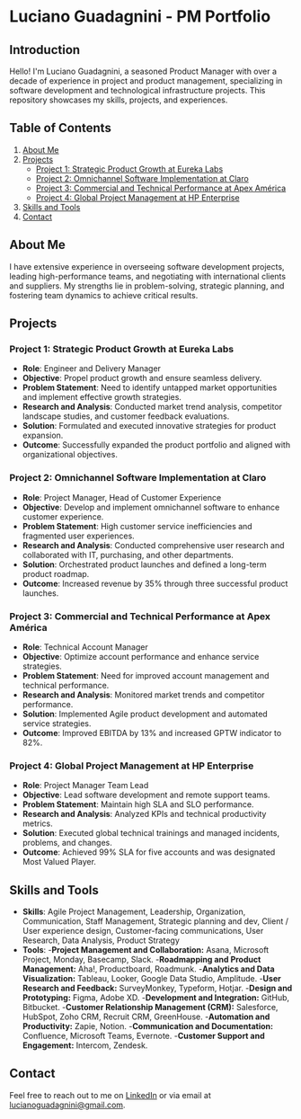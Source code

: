 # Luciano Guadagnini - PM Portfolio

## Introduction
Hello! I'm Luciano Guadagnini, a seasoned Product Manager with over a decade of experience in project and product management, specializing in software development and technological infrastructure projects. This repository showcases my skills, projects, and experiences.

## Table of Contents
1. [About Me](#about-me)
2. [Projects](#projects)
   - [Project 1: Strategic Product Growth at Eureka Labs](#project-1-strategic-product-growth-at-eureka-labs)
   - [Project 2: Omnichannel Software Implementation at Claro](#project-2-omnichannel-software-implementation-at-claro)
   - [Project 3: Commercial and Technical Performance at Apex América](#project-3-commercial-and-technical-performance-at-apex-américa)
   - [Project 4: Global Project Management at HP Enterprise](#project-4-global-project-management-at-hp-enterprise)
3. [Skills and Tools](#skills-and-tools)
4. [Contact](#contact)

## About Me
I have extensive experience in overseeing software development projects, leading high-performance teams, and negotiating with international clients and suppliers. My strengths lie in problem-solving, strategic planning, and fostering team dynamics to achieve critical results.

## Projects

### Project 1: Strategic Product Growth at Eureka Labs
- **Role**: Engineer and Delivery Manager
- **Objective**: Propel product growth and ensure seamless delivery.
- **Problem Statement**: Need to identify untapped market opportunities and implement effective growth strategies.
- **Research and Analysis**: Conducted market trend analysis, competitor landscape studies, and customer feedback evaluations.
- **Solution**: Formulated and executed innovative strategies for product expansion.
- **Outcome**: Successfully expanded the product portfolio and aligned with organizational objectives.

### Project 2: Omnichannel Software Implementation at Claro
- **Role**: Project Manager, Head of Customer Experience
- **Objective**: Develop and implement omnichannel software to enhance customer experience.
- **Problem Statement**: High customer service inefficiencies and fragmented user experiences.
- **Research and Analysis**: Conducted comprehensive user research and collaborated with IT, purchasing, and other departments.
- **Solution**: Orchestrated product launches and defined a long-term product roadmap.
- **Outcome**: Increased revenue by 35% through three successful product launches.

### Project 3: Commercial and Technical Performance at Apex América
- **Role**: Technical Account Manager
- **Objective**: Optimize account performance and enhance service strategies.
- **Problem Statement**: Need for improved account management and technical performance.
- **Research and Analysis**: Monitored market trends and competitor performance.
- **Solution**: Implemented Agile product development and automated service strategies.
- **Outcome**: Improved EBITDA by 13% and increased GPTW indicator to 82%.

### Project 4: Global Project Management at HP Enterprise
- **Role**: Project Manager Team Lead
- **Objective**: Lead software development and remote support teams.
- **Problem Statement**: Maintain high SLA and SLO performance.
- **Research and Analysis**: Analyzed KPIs and technical productivity metrics.
- **Solution**: Executed global technical trainings and managed incidents, problems, and changes.
- **Outcome**: Achieved 99% SLA for five accounts and was designated Most Valued Player.

## Skills and Tools
- **Skills**: Agile Project Management, Leadership, Organization, Communication, Staff Management, Strategic planning and dev, Client / User experience design, Customer-facing communications, User Research, Data Analysis, Product Strategy
- **Tools**:
     -**Project Management and Collaboration:** Asana, Microsoft Project, Monday, Basecamp, Slack.
     -**Roadmapping and Product Management:** Aha!, Productboard, Roadmunk.
     -**Analytics and Data Visualization:** Tableau, Looker, Google Data Studio, Amplitude.
     -**User Research and Feedback:** SurveyMonkey, Typeform, Hotjar.
     -**Design and Prototyping:** Figma, Adobe XD.
     -**Development and Integration:** GitHub, Bitbucket.
     -**Customer Relationship Management (CRM):** Salesforce, HubSpot, Zoho CRM, Recruit CRM, GreenHouse.
     -**Automation and Productivity:** Zapie, Notion.
     -**Communication and Documentation:** Confluence, Microsoft Teams, Evernote.
     -**Customer Support and Engagement:** Intercom, Zendesk.
  
## Contact
Feel free to reach out to me on [LinkedIn](https://www.linkedin.com/in/lucianoguadagnini) or via email at lucianoguadagnini@gmail.com.

